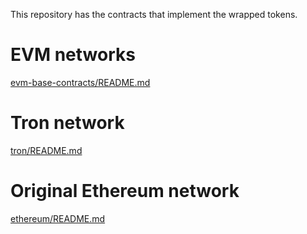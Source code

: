 This repository has the contracts that implement the wrapped tokens.

# EVM networks
[evm-base-contracts/README.md](evm-base-contracts/README.md)

# Tron network
[tron/README.md](tron/README.md)

# Original Ethereum network
[ethereum/README.md](ethereum/README.md)
